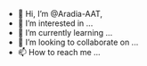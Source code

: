 - 👋 Hi, I’m @Aradia-AAT, 
- 👀 I’m interested in ...
- 🌱 I’m currently learning ...
- 💞️ I’m looking to collaborate on ...
- 📫 How to reach me ...

<!---
Aradia-AAT/Aradia-AAT is a ✨ special ✨ repository because its `README.md` (this file) appears on your GitHub profile.
You can click the Preview link to take a look at your changes.
--->
